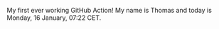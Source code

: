 My first ever working GitHub Action!
My name is Thomas and today is Monday, 16 January, 07:22 CET. 
